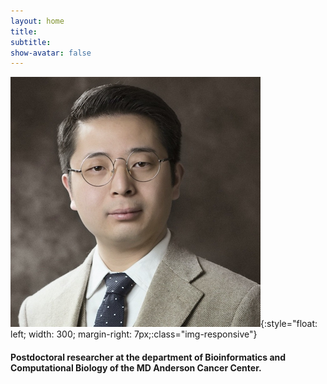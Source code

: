 ```yaml
---
layout: home
title: 
subtitle: 
show-avatar: false
---
```


![profile-pic](assets/img/ShuangxiJiProfile.png){:style="float: left; width: 300; margin-right: 7px;:class="img-responsive"}
#### Postdoctoral researcher at the department of Bioinformatics and Computational Biology of the MD Anderson Cancer Center.

